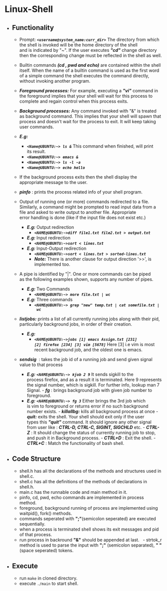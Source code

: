 # Linux-Shell
  - ## Functionality
    - Prompt: ***`<username@system_name:curr_dir>`*** The directory from which the shell is invoked will be the home directory of the shell and is indicated by "~". If the user executes ***"cd"*** change directory then the corresponding change must be reflected in the shell as well.
     - Builtin commands ***(cd , pwd and echo)*** are contained within the shell itself. When the name of a builtin command is used as the first word of a simple command the shell executes the command directly, without invoking another program.
     - ***Foreground processes:*** For example, executing a ***"vi"*** command in the foreground implies that your shell will wait for this process ​to complete and regain control when this process exits.
     - ***Background processes:*** Any command invoked with "&" is treated as background command. This implies that your shell will spawn that process and doesn't wait for the process to exit. It will keep taking user commands.
      - ***E.g:***
        - ***```<Name@UBUNTU:~> ls &```*** This command when finished, will print its result.
        - ***```<Name@UBUNTU:~> emacs &```***
        - ***```<Name@UBUNTU:~> ls -l -a```*** 
        - ***```<Name@UBUNTU:~> echo hello```***
      - If the background process exits then the shell display the appropriate message to the user.
      - ***pinfo*** : prints the process related info of your shell program.
      - Output of running one (or more) commands redirected to a file. Similarly, a command might be prompted to read input data from a file and asked to write output to another file. Appropriate error handling is done (like if the input file does not exist etc.)
        - ***E.g:*** Output redirection
          - ***```<NAME@UBUNTU:~>diff file1.txt file2.txt > output.txt```***
        - ***E.g:*** Input redirection
          - ***```<NAME@UBUNTU:~>sort < lines.txt```***
        - ***E.g:*** Input-Output redirection
          - ***```<NAME@UBUNTU:~>sort < lines.txt > sorted-lines.txt```***
          - ***Note:*** There is another clause for output direction '>>', is implemented too.
      - A pipe is identified by "|". One or more commands can be piped as the following examples shown, supports any number of pipes.
        - ***E.g:*** Two Commands
          - ***```<NAME@UBUNTU:~> more file.txt | wc```***
        - ***E.g:*** Three commands
          - ***```<NAME@UBUNTU:~> grep "new" temp.txt | cat somefile.txt | wc```***

      - ***listjobs:*** prints a list of all currently running jobs along with their pid, particularly background jobs, in order of their creation.
        - ***E.g:***
          - ***```<NAME@UBUNTU:~>jobs
            [1] emacs Assign.txt [231]
            [2] firefox [234]
            [3] vim [5678]```***
            Here [3] i.e vim is most recent background job, and the oldest one is emacs.
       - ***sendsig*** <jobNumber> <signalNumber>: takes the job id of a running job and send given signal value to that process
          - ***E.g:*** ***```<NAME@UBUNTU:~> kjob 2 9```*** It sends sigkill to the process firefox, and as a result it is terminated. Here 9 represents the signal number, which is sigkill. For further info, lookup man 7 Signal.
        - ***fg*** <jobNumber>: brings background job with given job number to foreground.
          - ***E.g:*** ***```<NAME@UBUNTU:~> fg 3```***
          Either brings the 3rd job which is vim to foreground or returns error if no such background number exists.
        - ***killallbg:*** kills all background process at once
        - ***quit:*** exits the shell. Your shell should exit only if the user types this ***"quit"*** command. It should ignore any other signal from user like : ***CTRL-D, CTRL-C, SIGINT, SIGCHLD*** etc.
        - ***CTRL-Z*** : It should change the status of currently running job to stop, and push it in Background process.
        - ***CTRL+D*** : Exit the shell.
        - ***CTRL+C*** : Match the functionality of bash shell.
        
  - ## Code Structure
    - shell.h has all the declarations of the methods and structures used in shell.c.
    - shell.c has all the definitions of the methods of declarations in shell.h.
    - main.c has the runnable code and main method in it.
    - pinfo, cd, pwd, echo commands are implemented in process method.
    - foreground, background running of process are implemented using waitpid(), fork() methods.
    - commands seperated with **";"**(semicolon seperated) are executed sequentially.
    - when a process is terminated shell shows its exit messages and pid of that process.
    - run process in backround **"&"** should be appended at last.
    - strtok_r method is used to parse the input with **";"** (semicolon separated), **" "** (space seperated) tokens.
  - ## Execute
    - run ```make``` in cloned directory.
    - execute ```./main``` to start shell.
